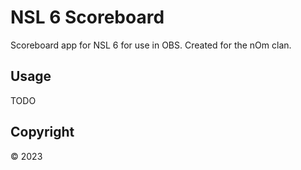# NSL 6 Scoreboard

Scoreboard app for NSL 6 for use in OBS. Created for the nOm clan.

## Usage

TODO

## Copyright

© 2023